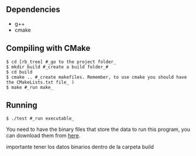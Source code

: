## Dependencies

- g++
- cmake

## Compiling with CMake

```shell
$ cd [rb_tree] #_go to the project folder_
$ mkdir build #_create a build folder_#
$ cd build
$ cmake .. #_create makefiles. Remember, to use cmake you should have the CMakeLists.txt file_ )
$ make #_run make_
```

## Running

```shell
$ ./test #_run executable_
```

You need to have the binary files that store the data to run this program, you can download them from [here](https://www.dropbox.com/scl/fi/b0sxq9qa8kbzc3iinv8pd/data_trees.zip?rlkey=5948n36kqgrsr6d2hsgudyf3h&st=cd1pivz5&dl=0).

importante tener los datos binarios dentro de la carpeta build
